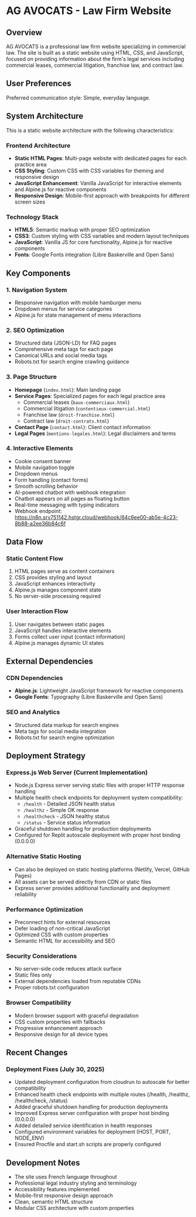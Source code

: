 # AG AVOCATS - Law Firm Website

## Overview

AG AVOCATS is a professional law firm website specializing in commercial law. The site is built as a static website using HTML, CSS, and JavaScript, focused on providing information about the firm's legal services including commercial leases, commercial litigation, franchise law, and contract law.

## User Preferences

Preferred communication style: Simple, everyday language.

## System Architecture

This is a static website architecture with the following characteristics:

### Frontend Architecture
- **Static HTML Pages**: Multi-page website with dedicated pages for each practice area
- **CSS Styling**: Custom CSS with CSS variables for theming and responsive design
- **JavaScript Enhancement**: Vanilla JavaScript for interactive elements and Alpine.js for reactive components
- **Responsive Design**: Mobile-first approach with breakpoints for different screen sizes

### Technology Stack
- **HTML5**: Semantic markup with proper SEO optimization
- **CSS3**: Custom styling with CSS variables and modern layout techniques
- **JavaScript**: Vanilla JS for core functionality, Alpine.js for reactive components
- **Fonts**: Google Fonts integration (Libre Baskerville and Open Sans)

## Key Components

### 1. Navigation System
- Responsive navigation with mobile hamburger menu
- Dropdown menus for service categories
- Alpine.js for state management of menu interactions

### 2. SEO Optimization
- Structured data (JSON-LD) for FAQ pages
- Comprehensive meta tags for each page
- Canonical URLs and social media tags
- Robots.txt for search engine crawling guidance

### 3. Page Structure
- **Homepage** (`index.html`): Main landing page
- **Service Pages**: Specialized pages for each legal practice area
  - Commercial leases (`baux-commerciaux.html`)
  - Commercial litigation (`contentieux-commercial.html`)
  - Franchise law (`droit-franchise.html`)
  - Contract law (`droit-contrats.html`)
- **Contact Page** (`contact.html`): Client contact information
- **Legal Pages** (`mentions-legales.html`): Legal disclaimers and terms

### 4. Interactive Elements
- Cookie consent banner
- Mobile navigation toggle
- Dropdown menus
- Form handling (contact forms)
- Smooth scrolling behavior
- AI-powered chatbot with webhook integration
- Chatbot appears on all pages as floating button
- Real-time messaging with typing indicators
- Webhook endpoint: https://n8n.srv751142.hstgr.cloud/webhook/84c6ee00-ab5e-4c23-8b88-a2ee36b84c6f

## Data Flow

### Static Content Flow
1. HTML pages serve as content containers
2. CSS provides styling and layout
3. JavaScript enhances interactivity
4. Alpine.js manages component state
5. No server-side processing required

### User Interaction Flow
1. User navigates between static pages
2. JavaScript handles interactive elements
3. Forms collect user input (contact information)
4. Alpine.js manages dynamic UI states

## External Dependencies

### CDN Dependencies
- **Alpine.js**: Lightweight JavaScript framework for reactive components
- **Google Fonts**: Typography (Libre Baskerville and Open Sans)

### SEO and Analytics
- Structured data markup for search engines
- Meta tags for social media integration
- Robots.txt for search engine optimization

## Deployment Strategy

### Express.js Web Server (Current Implementation)
- Node.js Express server serving static files with proper HTTP response handling
- Multiple health check endpoints for deployment system compatibility:
  - `/health` - Detailed JSON health status
  - `/healthz` - Simple OK response  
  - `/healthcheck` - JSON healthy status
  - `/status` - Service status information
- Graceful shutdown handling for production deployments
- Configured for Replit autoscale deployment with proper host binding (0.0.0.0)

### Alternative Static Hosting
- Can also be deployed on static hosting platforms (Netlify, Vercel, GitHub Pages)
- All assets can be served directly from CDN or static files
- Express server provides additional functionality and deployment reliability

### Performance Optimization
- Preconnect hints for external resources
- Defer loading of non-critical JavaScript
- Optimized CSS with custom properties
- Semantic HTML for accessibility and SEO

### Security Considerations
- No server-side code reduces attack surface
- Static files only
- External dependencies loaded from reputable CDNs
- Proper robots.txt configuration

### Browser Compatibility
- Modern browser support with graceful degradation
- CSS custom properties with fallbacks
- Progressive enhancement approach
- Responsive design for all device types

## Recent Changes

### Deployment Fixes (July 30, 2025)
- Updated deployment configuration from cloudrun to autoscale for better compatibility
- Enhanced health check endpoints with multiple routes (/health, /healthz, /healthcheck, /status)
- Added graceful shutdown handling for production deployments
- Improved Express server configuration with proper host binding (0.0.0.0)
- Added detailed service identification in health responses
- Configured environment variables for deployment (HOST, PORT, NODE_ENV)
- Ensured Procfile and start.sh scripts are properly configured

## Development Notes

- The site uses French language throughout
- Professional legal industry styling and terminology
- Accessibility features implemented
- Mobile-first responsive design approach
- Clean, semantic HTML structure
- Modular CSS architecture with custom properties